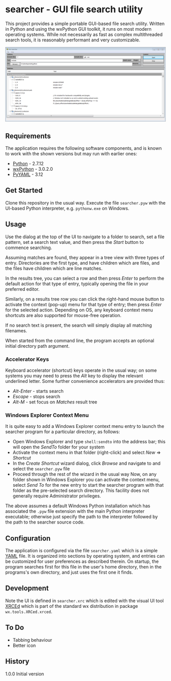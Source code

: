 # searcher - GUI file search utility 
This project provides a simple portable GUI-based file search utility. Written in Python 
and using the wxPython GUI toolkit, it runs on most modern operating systems. While not necessarily
as fast as complex multithreaded search tools, it is reasonably performant and very customizable. 

![capture](screenshot.png)

## Requirements
The application requires the following software components, and is known to work with the shown versions but may run with earlier ones:
- [Python](http://www.python.org) - 2.7.12
- [wxPython](https://wxpython.org/) - 3.0.2.0
- [PyYAML](http://pyyaml.org/) - 3.12

## Get Started
Clone this repository in the usual way. Execute the file `searcher.pyw` with the UI-based Python interpreter, e.g. `pythonw.exe` on Windows.

## Usage
Use the dialog at the top of the UI to navigate to a folder to search, set a file pattern, set a search text value, and then
press the _Start_ button to commence searching.

Assuming matches are found, they appear in a tree view with three types of entry. Directories are the first type, and have children which are files,
and the files have children which are line matches.

In the results tree, you can select a row and then press _Enter_ to perform the default action for that type of entry,
typically opening the file in your preferred editor.

Similarly, on a results tree row you can click the right-hand mouse button to activate the context (pop-up) menu for that type of entry;
then press _Enter_ for the selected action. Depending on OS, any keyboard context menu shortcuts are also supported for mouse-free operation. 

If no search text is present, the search will simply display all matching filenames. 

When started from the command line, the program accepts an optional initial directory path argument.

### Accelerator Keys
Keyboard accelerator (shortcut) keys operate in the usual way; on some systems you may need to press the _Alt_ key to display the relevant underlined letter.
Some further convenience accelerators are provided thus:
- _Alt-Enter_ - starts search
- _Escape_ - stops search
- _Alt-M_ - set focus on _Matches_ result tree

### Windows Explorer Context Menu
It is quite easy to add a Windows Explorer context menu entry to launch the searcher program for a particular directory, as follows:
- Open Windows Explorer and type `shell:sendto` into the address bar; this will open the _SendTo_ folder for your system
- Activate the context menu in that folder (right-click) and select _New_ => _Shortcut_
- In the _Create Shortcut_ wizard dialog, click _Browse_ and navigate to and select the `searcher.pyw` file
- Proceed through the rest of the wizard in the usual way
Now, on any folder shown in Windows Explorer you can activate the context menu, select _Send To_ for the new entry to start the searcher
program with that folder as the pre-selected search directory. This facility does not generally require Administrator privileges.

The above assumes a default Windows Python installation which has associated the `.pyw` file extension with the main Python interpreter executable;
otherwise just specify the path to the interpreter followed by the path to the searcher source code. 

## Configuration
The application is configured via the file `searcher.yaml` which is a simple [YAML](https://en.wikipedia.org/wiki/YAML) file.
It is organized into sections by operating system, and entries can be customized for user preferences as described therein.
On startup, the program searches first for this file in the user's home directory, then in the programs's own directory,
and just uses the first one it finds.

## Development
Note the UI is defined in `searcher.xrc` which is edited with the visual UI tool [XRCEd](https://wiki.wxpython.org/XRCed)
which is part of the standard wx distribution in package `wx.tools.XRCed.xrced`.

## To Do
- Tabbing behaviour
- Better icon

## History
1.0.0 Initial version
